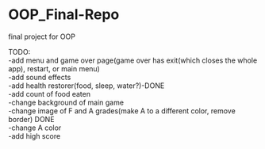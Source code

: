 # OOP_Final-Repo
final project for OOP


TODO:  
-add menu and game over page(game over has exit(which closes the whole app), restart, or main menu)  
-add sound effects  
-add health restorer(food, sleep, water?)-DONE  
-add count of food eaten  
-change background of main game   
-change image of F and A grades(make A to a different color, remove border)   DONE  
-change A color  
-add high score  
